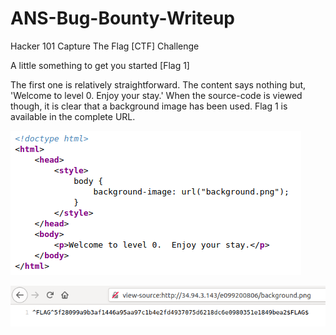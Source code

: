 # ANS-Bug-Bounty-Writeup

Hacker 101 Capture The Flag [CTF] Challenge

A little something to get you started [Flag 1]

The first one is relatively straightforward. The content says nothing but, 'Welcome to level 0. Enjoy your stay.' When the source-code is viewed though, it is clear that a background image has been used. Flag 1 is available in the complete URL. <br>

![](https://github.com/dkitdfir/ANS-Bug-Bounty-Writeup/blob/master/images/flag-1.png)

![](https://github.com/dkitdfir/ANS-Bug-Bounty-Writeup/blob/master/images/flag-1-1.png)
